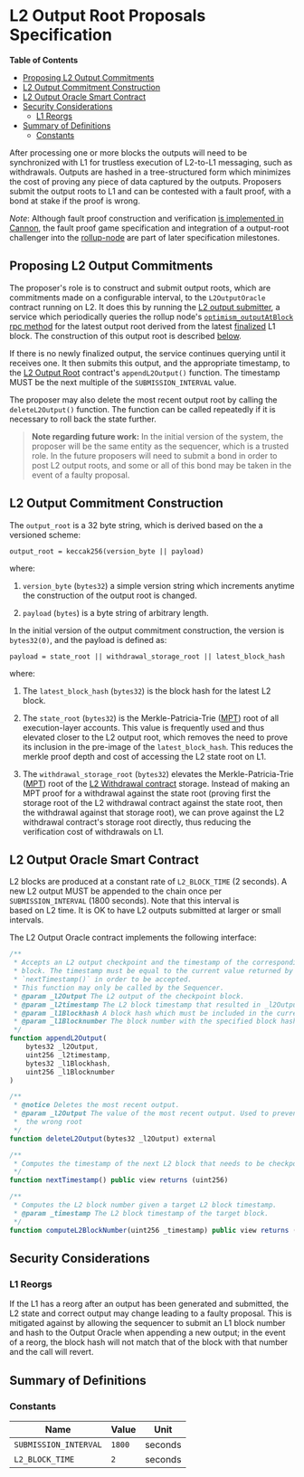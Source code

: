 # L2 Output Root Proposals Specification

<!-- All glossary references in this file. -->

[g-rollup-node]: glossary.md#rollup-node
[g-mpt]: glossary.md#merkle-patricia-trie

<!-- START doctoc generated TOC please keep comment here to allow auto update -->
<!-- DON'T EDIT THIS SECTION, INSTEAD RE-RUN doctoc TO UPDATE -->
**Table of Contents**

- [Proposing L2 Output Commitments](#proposing-l2-output-commitments)
- [L2 Output Commitment Construction](#l2-output-commitment-construction)
- [L2 Output Oracle Smart Contract](#l2-output-oracle-smart-contract)
- [Security Considerations](#security-considerations)
  - [L1 Reorgs](#l1-reorgs)
- [Summary of Definitions](#summary-of-definitions)
  - [Constants](#constants)

<!-- END doctoc generated TOC please keep comment here to allow auto update -->

After processing one or more blocks the outputs will need to be synchronized with L1 for trustless execution of
L2-to-L1 messaging, such as withdrawals. Outputs are hashed in a tree-structured form which minimizes the cost of
proving any piece of data captured by the outputs.
Proposers submit the output roots to L1 and can be contested with a fault proof,
with a bond at stake if the proof is wrong.

_Note_: Although fault proof construction and verification [is implemented in Cannon][cannon],
the fault proof game specification and integration of a output-root challenger into the [rollup-node][g-rollup-node]
are part of later specification milestones.

[cannon]: https://github.com/ethereum-optimism/cannon

## Proposing L2 Output Commitments

The proposer's role is to construct and submit output roots, which are commitments made on a configurable interval,
to the `L2OutputOracle` contract running on L2. It does this by running the [L2 output submitter](../l2os/), a service
which periodically queries the rollup node's
[`optimism_outputAtBlock` rpc method](./rollup-node.md#l2-output-rpc-method) for the latest output root derived
from the latest [finalized](rollup-node.md#finalization-guarantees) L1 block. The construction of this output root is
described [below](#l2-output-commitment-construction).

If there is no newly finalized output, the service continues querying until it receives one. It then submits this
output, and the appropriate timestamp, to the [L2 Output Root](#l2-output-root-smart-contract) contract's
`appendL2Output()` function. The timestamp MUST be the next multiple of the `SUBMISSION_INTERVAL` value.

The proposer may also delete the most recent output root by calling the `deleteL2Output()` function.
The function can be called repeatedly if it is necessary to roll back the state further.

> **Note regarding future work:** In the initial version of the system, the proposer will be the same entity as the
> sequencer, which is a trusted role. In the future proposers will need to submit a bond in order to post L2 output
> roots, and some or all of this bond may be taken in the event of a faulty proposal.

## L2 Output Commitment Construction

The `output_root` is a 32 byte string, which is derived based on the a versioned scheme:

```pseudocode
output_root = keccak256(version_byte || payload)
```

where:

1. `version_byte` (`bytes32`) a simple version string which increments anytime the construction of the output root
   is changed.

2. `payload` (`bytes`) is a byte string of arbitrary length.

In the initial version of the output commitment construction, the version is `bytes32(0)`, and the payload is defined
as:

```pseudocode
payload = state_root || withdrawal_storage_root || latest_block_hash
```

where:

1. The `latest_block_hash` (`bytes32`) is the block hash for the latest L2 block.

1. The `state_root` (`bytes32`) is the Merkle-Patricia-Trie ([MPT][g-mpt]) root of all execution-layer accounts.
   This value is frequently used and thus elevated closer to the L2 output root, which removes the need to prove its
   inclusion in the pre-image of the `latest_block_hash`. This reduces the merkle proof depth and cost of accessing the
   L2 state root on L1.

1. The `withdrawal_storage_root` (`bytes32`) elevates the Merkle-Patricia-Trie ([MPT][g-mpt]) root of the [L2 Withdrawal
   contract](./withdrawals.md#the-l2tol1messagepasser-contract) storage. Instead of making an MPT proof for a withdrawal against the
   state root (proving first the storage root of the L2 withdrawal contract against the state root, then the withdrawal
   against that storage root), we can prove against the L2 withdrawal contract's storage root directly, thus reducing
   the verification cost of withdrawals on L1.

## L2 Output Oracle Smart Contract

L2 blocks are produced at a constant rate of `L2_BLOCK_TIME` (2 seconds).
A new L2 output MUST be appended to the chain once per `SUBMISSION_INTERVAL` (1800 seconds). Note that this interval is\
based on L2 time. It is OK to have L2 outputs submitted at larger or small intervals.

The L2 Output Oracle contract implements the following interface:

```js
/**
 * Accepts an L2 output checkpoint and the timestamp of the corresponding L2
 * block. The timestamp must be equal to the current value returned by
 * `nextTimestamp()` in order to be accepted.
 * This function may only be called by the Sequencer.
 * @param _l2Output The L2 output of the checkpoint block.
 * @param _l2timestamp The L2 block timestamp that resulted in _l2Output.
 * @param _l1Blockhash A block hash which must be included in the current chain.
 * @param _l1Blocknumber The block number with the specified block hash.
 */
function appendL2Output(
    bytes32 _l2Output,
    uint256 _l2timestamp,
    bytes32 _l1Blockhash,
    uint256 _l1Blocknumber
)

/**
 * @notice Deletes the most recent output.
 * @param _l2Output The value of the most recent output. Used to prevent erroneously deleting
 *  the wrong root
 */
function deleteL2Output(bytes32 _l2Output) external

/**
 * Computes the timestamp of the next L2 block that needs to be checkpointed.
 */
function nextTimestamp() public view returns (uint256)

/**
 * Computes the L2 block number given a target L2 block timestamp.
 * @param _timestamp The L2 block timestamp of the target block.
 */
function computeL2BlockNumber(uint256 _timestamp) public view returns (uint256)
```

## Security Considerations

### L1 Reorgs

If the L1 has a reorg after an output has been generated and submitted, the L2 state and correct output may change
leading to a faulty proposal. This is mitigated against by allowing the sequencer to submit an
L1 block number and hash to the Output Oracle when appending a new output; in the event of a reorg, the block hash
will not match that of the block with that number and the call will revert.

## Summary of Definitions

### Constants

| Name                  | Value  | Unit    |
| --------------------- | ------ | ------- |
| `SUBMISSION_INTERVAL` | `1800` | seconds |
| `L2_BLOCK_TIME`       | `2`    | seconds |
